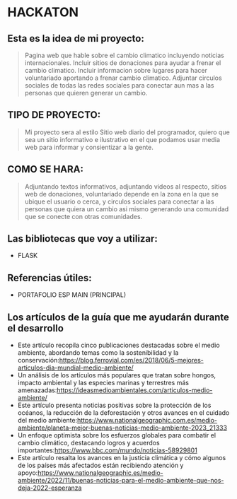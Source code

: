 # HACKATON
## Esta es la idea de mi proyecto:
> Pagina web que hable sobre el cambio climatico incluyendo noticias internacionales.
> Incluir sitios de donaciones para ayudar a frenar el cambio climatico.
> Incluir informacion sobre lugares para hacer voluntariado aportando a frenar cambio climatico.
> Adjuntar circulos sociales de todas las redes sociales para conectar aun mas a las personas que quieren generar un cambio.
## TIPO DE PROYECTO:
> Mi proyecto sera al estilo Sitio web diario del programador, quiero que sea un sitio informativo e ilustrativo en el que podamos usar media web para informar y consientizar a la gente.
## COMO SE HARA:
> Adjuntando textos informativos, adjuntando videos al respecto, sitios web de donaciones, voluntariado depende en la zona en la que se ubique el usuario o cerca, y circulos sociales para conectar a las personas que quiera un cambio asi mismo generando una comunidad que se conecte con otras comunidades.


## Las bibliotecas que voy a utilizar:
- FLASK

## Referencias útiles:
- PORTAFOLIO ESP MAIN (PRINCIPAL)

## Los artículos de la guía que me ayudarán durante el desarrollo
- Este artículo recopila cinco publicaciones destacadas sobre el medio ambiente, abordando temas como la sostenibilidad y la conservación:https://blog.ferrovial.com/es/2018/06/5-mejores-articulos-dia-mundial-medio-ambiente/
- Un análisis de los artículos más populares que tratan sobre hongos, impacto ambiental y las especies marinas y terrestres más amenazadas:https://ideasmedioambientales.com/articulos-medio-ambiente/
- Este artículo presenta noticias positivas sobre la protección de los océanos, la reducción de la deforestación y otros avances en el cuidado del medio ambiente:https://www.nationalgeographic.com.es/medio-ambiente/planeta-mejor-buenas-noticias-medio-ambiente-2023_21333
- Un enfoque optimista sobre los esfuerzos globales para combatir el cambio climático, destacando logros y acuerdos importantes:https://www.bbc.com/mundo/noticias-58929801
- Este artículo resalta los avances en la justicia climática y cómo algunos de los países más afectados están recibiendo atención y apoyo:https://www.nationalgeographic.es/medio-ambiente/2022/11/buenas-noticias-para-el-medio-ambiente-que-nos-deja-2022-esperanza
